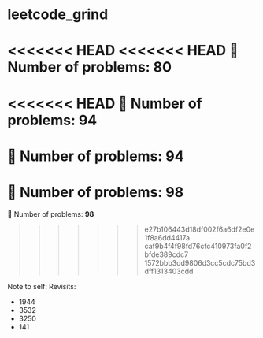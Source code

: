 ﻿# leetcode_grind
<<<<<<< HEAD
<<<<<<< HEAD
🧮 Number of problems: **80**
=======
<<<<<<< HEAD
🧮 Number of problems: **94**
=======
🧮 Number of problems: **94**
=======
🧮 Number of problems: **98**
=======
🧮 Number of problems: **98**
>>>>>>> e27b106443d18df002f6a6df2e0e1f8a6dd4417a
>>>>>>> caf9b4f4f98fd76cfc410973fa0f2bfde389cdc7
>>>>>>> 1572bbb3dd9806d3cc5cdc75bd3dff1313403cdd

Note to self:
Revisits:
- 1944
- 3532
- 3250
- 141
